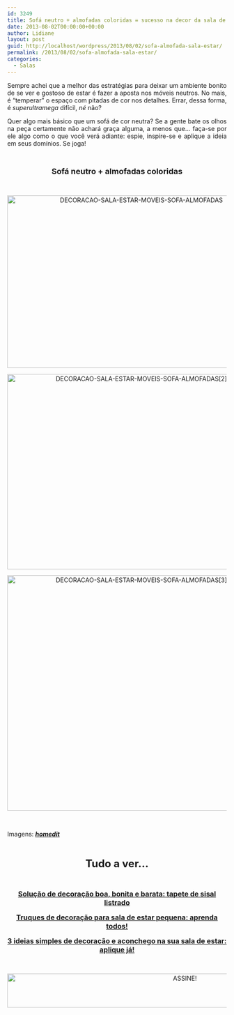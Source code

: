 ```yaml
---
id: 3249
title: Sofá neutro + almofadas coloridas = sucesso na decor da sala de estar
date: 2013-08-02T00:00:00+00:00
author: Lidiane
layout: post
guid: http://localhost/wordpress/2013/08/02/sofa-almofada-sala-estar/
permalink: /2013/08/02/sofa-almofada-sala-estar/
categories:
  - Salas
---
```

<p style="text-align: justify;">
  Sempre achei que a melhor das estratégias para deixar um ambiente bonito de se ver e gostoso de estar é fazer a aposta nos móveis neutros. No mais, é “temperar” o espaço com pitadas de cor nos detalhes. Errar, dessa forma, é <em>superultramega</em> difícil, <em>né</em> não?
</p>

<p style="text-align: justify;" align="justify">
  Quer algo mais básico que um sofá de cor neutra? Se a gente bate os olhos na peça certamente não achará graça alguma, a menos que… faça-se por ele algo como o que você verá adiante: espie, inspire-se e aplique a ideia em seus domínios. Se joga!
</p>

&nbsp;

<p align="center">
  <strong><span style="font-size: large;">Sofá neutro + almofadas coloridas</span></strong>
</p>

&nbsp;

<p align="center">
  <a href="http://www.trololodemulher.com.br/blog/wp-content/uploads/2013/07/DECORACAO-SALA-ESTAR-MOVEIS-SOFA-ALMOFADAS.jpg"><img class="alignnone size-full wp-image-9681" src="http://www.trololodemulher.com.br/blog/wp-content/uploads/2013/07/DECORACAO-SALA-ESTAR-MOVEIS-SOFA-ALMOFADAS.jpg" alt="DECORACAO-SALA-ESTAR-MOVEIS-SOFA-ALMOFADAS" width="600" height="396" /></a>
</p>

<p align="center">
  <a href="http://www.trololodemulher.com.br/blog/wp-content/uploads/2013/07/DECORACAO-SALA-ESTAR-MOVEIS-SOFA-ALMOFADAS2.jpg"><img class="alignnone size-full wp-image-9682" src="http://www.trololodemulher.com.br/blog/wp-content/uploads/2013/07/DECORACAO-SALA-ESTAR-MOVEIS-SOFA-ALMOFADAS2.jpg" alt="DECORACAO-SALA-ESTAR-MOVEIS-SOFA-ALMOFADAS[2]" width="600" height="448" /></a>
</p>

<p align="center">
  <a href="http://www.trololodemulher.com.br/blog/wp-content/uploads/2013/07/DECORACAO-SALA-ESTAR-MOVEIS-SOFA-ALMOFADAS3.jpg"><img class="alignnone size-full wp-image-9683" src="http://www.trololodemulher.com.br/blog/wp-content/uploads/2013/07/DECORACAO-SALA-ESTAR-MOVEIS-SOFA-ALMOFADAS3.jpg" alt="DECORACAO-SALA-ESTAR-MOVEIS-SOFA-ALMOFADAS[3]" width="600" height="540" /></a>
</p>

&nbsp;

Imagens: **_<a href="http://www.homedit.com/" target="_blank">homedit</a>_**

&nbsp;

<p align="center">
  <strong><span style="font-size: x-large;">Tudo a ver…</span></strong>
</p>

&nbsp;

<p align="center">
  <a href="http://www.trololodemulher.com.br/2013/06/12/decoracao-barata-sala/"><strong><span style="font-size: medium;">Solução de decoração boa, bonita e barata: tapete de sisal listrado</span></strong></a>
</p>

<p align="center">
  <a href="http://www.trololodemulher.com.br/2012/10/10/decoracao-sala-estar-pequena/"><strong><span style="font-size: medium;">Truques de decoração para sala de estar pequena: aprenda todos!</span></strong></a>
</p>

<p align="center">
  <a href="http://www.trololodemulher.com.br/2012/08/03/ideias-decoracao-sala-estar/"><strong><span style="font-size: medium;">3 ideias simples de decoração e aconchego na sua sala de estar: aplique já!</span></strong></a>
</p>

&nbsp;

<p align="center">
  <a href="http://feedburner.google.com/fb/a/mailverify?uri=blogBichaFemea&loc=en_US" target="_blank"><img class="alignnone size-full wp-image-10439" src="http://www.trololodemulher.com.br/blog/wp-content/uploads/2014/09/ASSINE.png" alt="ASSINE!" width="800" height="78" /></a>
</p>